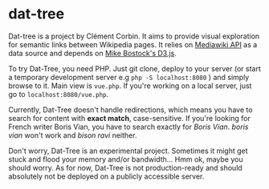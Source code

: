 # dat-tree
Dat-tree is a project by Clément Corbin. It aims to provide visual exploration for semantic links between Wikipedia pages.
It relies on [Mediawiki API](https://www.mediawiki.org/wiki/API:Main_page) as a data source and depends on [Mike Bostock's D3.js](https://d3js.org/).

To try Dat-Tree, you need PHP. Just git clone, deploy to your server (or start a temporary development server e.g `php -S localhost:8080` ) and simply browse to it. Main view is `vue.php`. If you're working on a local server, just go to `localhost:8080/vue.php`.

Currently, Dat-Tree doesn't handle redirections, which means you have to search for content with **exact match**, case-sensitive. If you're looking for French writer Boris Vian, you have to search exactly for *Boris Vian*. *boris vian* won't work and *bison ravi* neither.

Don't worry, Dat-Tree is an experimental project. Sometimes it might get stuck and flood your memory and/or bandwidth... Hmm ok, maybe you should worry. As for now, Dat-Tree is not production-ready and should absolutely not be deployed on a publicly accessible server.
